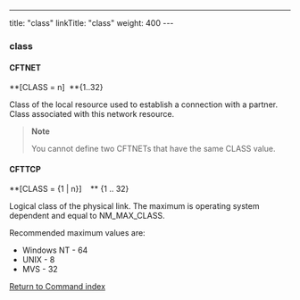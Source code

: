 ---
title: "class"
linkTitle: "class"
weight: 400
---<span id="class"></span>

### class

#### CFTNET

**[CLASS = n]  **{1..32}

Class of the local resource used to establish a connection with a partner. Class associated with this network resource.

> **Note**
>
> You cannot define two CFTNETs that have the same CLASS value.

#### CFTTCP

**[CLASS = {1
&#124; n}]    ** {1 .. 32}

Logical class of the physical link. The maximum is operating system dependent
and equal to NM_MAX_CLASS.

Recommended maximum values are:

* Windows NT - 64
* UNIX - 8
* MVS - 32

[Return to Command index](../../)
